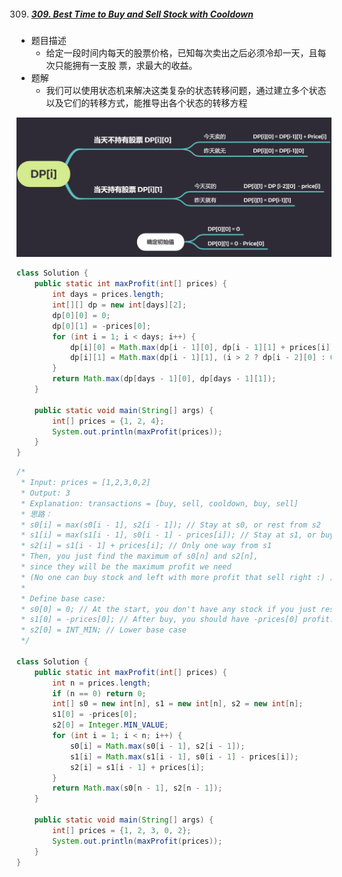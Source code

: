 309. ##### [309. Best Time to Buy and Sell Stock with Cooldown](https://leetcode-cn.com/problems/best-time-to-buy-and-sell-stock-with-cooldown)

- 题目描述
  - 给定一段时间内每天的股票价格，已知每次卖出之后必须冷却一天，且每次只能拥有一支股 票，求最大的收益。
- 题解
  - 我们可以使用状态机来解决这类复杂的状态转移问题，通过建立多个状态以及它们的转移方式，能推导出各个状态的转移方程

![image-20220504103844056](309.assets/image-20220504103844056.png)

```java
class Solution {
    public static int maxProfit(int[] prices) {
        int days = prices.length;
        int[][] dp = new int[days][2];
        dp[0][0] = 0;
        dp[0][1] = -prices[0];
        for (int i = 1; i < days; i++) {
            dp[i][0] = Math.max(dp[i - 1][0], dp[i - 1][1] + prices[i]);
            dp[i][1] = Math.max(dp[i - 1][1], (i > 2 ? dp[i - 2][0] : 0) - prices[i]);
        }
        return Math.max(dp[days - 1][0], dp[days - 1][1]);
    }

    public static void main(String[] args) {
        int[] prices = {1, 2, 4};
        System.out.println(maxProfit(prices));
    }
}
```

```java
/*
 * Input: prices = [1,2,3,0,2]
 * Output: 3
 * Explanation: transactions = [buy, sell, cooldown, buy, sell]
 * 思路：
 * s0[i] = max(s0[i - 1], s2[i - 1]); // Stay at s0, or rest from s2
 * s1[i] = max(s1[i - 1], s0[i - 1] - prices[i]); // Stay at s1, or buy from s0
 * s2[i] = s1[i - 1] + prices[i]; // Only one way from s1
 * Then, you just find the maximum of s0[n] and s2[n],
 * since they will be the maximum profit we need
 * (No one can buy stock and left with more profit that sell right :) )
 *
 * Define base case:
 * s0[0] = 0; // At the start, you don't have any stock if you just rest
 * s1[0] = -prices[0]; // After buy, you should have -prices[0] profit. Be positive!
 * s2[0] = INT_MIN; // Lower base case
 */

class Solution {
    public static int maxProfit(int[] prices) {
        int n = prices.length;
        if (n == 0) return 0;
        int[] s0 = new int[n], s1 = new int[n], s2 = new int[n];
        s1[0] = -prices[0];
        s2[0] = Integer.MIN_VALUE;
        for (int i = 1; i < n; i++) {
            s0[i] = Math.max(s0[i - 1], s2[i - 1]);
            s1[i] = Math.max(s1[i - 1], s0[i - 1] - prices[i]);
            s2[i] = s1[i - 1] + prices[i];
        }
        return Math.max(s0[n - 1], s2[n - 1]);
    }

    public static void main(String[] args) {
        int[] prices = {1, 2, 3, 0, 2};
        System.out.println(maxProfit(prices));
    }
}
```